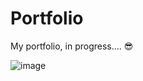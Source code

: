 # Portfolio
My portfolio, in progress.... 😎

![image](https://user-images.githubusercontent.com/69781012/210923569-7b9ee086-98fb-4507-b177-47a842cf5cf6.png)
